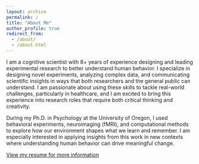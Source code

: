 ```yaml
---
layout: archive
permalink: /
title: "About Me"
author_profile: true
redirect_from: 
  - /about/
  - /about.html
---
```



<!-- Google tag (gtag.js) -->
<script async src="https://www.googletagmanager.com/gtag/js?id=G-DSE37TPFBZ"></script>
<script>
  window.dataLayer = window.dataLayer || [];
  function gtag(){dataLayer.push(arguments);}
  gtag('js', new Date());

  gtag('config', 'G-DSE37TPFBZ');
</script>


I am a cognitive scientist with 8+ years of experience designing and leading experimental research to better understand human behavior. I specialize in designing novel experiments, analyzing complex data, and communicating scientific insights in ways that both researchers and the general public can understand. I am passionate about using these skills to tackle real-world challenges, particularly in healthcare, and I am excited to bring this experience into research roles that require both critical thinking and creativity.

During my Ph.D. in Psychology at the University of Oregon, I used behavioral experiments, neuroimaging (fMRI), and computational methods to explore how our environment shapes what we learn and remember. I am especially interested in applying insights from this work in new contexts where understanding human behavior can drive meaningful change.

<div class="buttons">
  <!-- Resume Button -->
  <a href="http://lindsay-rait.github.io/files/Rait_ResearchScientist_Resume2.pdf" class="btn btn-publication" target="_blank">View my resume for more information</a>
</div>

